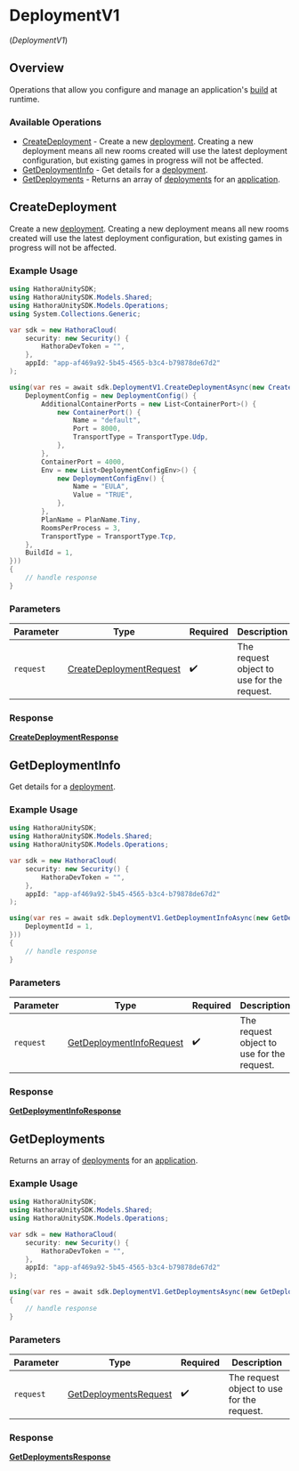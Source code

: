 # DeploymentV1
(*DeploymentV1*)

## Overview

Operations that allow you configure and manage an application's [build](https://hathora.dev/docs/concepts/hathora-entities#build) at runtime.

### Available Operations

* [CreateDeployment](#createdeployment) - Create a new [deployment](https://hathora.dev/docs/concepts/hathora-entities#deployment). Creating a new deployment means all new rooms created will use the latest deployment configuration, but existing games in progress will not be affected.
* [GetDeploymentInfo](#getdeploymentinfo) - Get details for a [deployment](https://hathora.dev/docs/concepts/hathora-entities#deployment).
* [GetDeployments](#getdeployments) - Returns an array of [deployments](https://hathora.dev/docs/concepts/hathora-entities#deployment) for an [application](https://hathora.dev/docs/concepts/hathora-entities#application).

## CreateDeployment

Create a new [deployment](https://hathora.dev/docs/concepts/hathora-entities#deployment). Creating a new deployment means all new rooms created will use the latest deployment configuration, but existing games in progress will not be affected.

### Example Usage

```csharp
using HathoraUnitySDK;
using HathoraUnitySDK.Models.Shared;
using HathoraUnitySDK.Models.Operations;
using System.Collections.Generic;

var sdk = new HathoraCloud(
    security: new Security() {
        HathoraDevToken = "",
    },
    appId: "app-af469a92-5b45-4565-b3c4-b79878de67d2"
);

using(var res = await sdk.DeploymentV1.CreateDeploymentAsync(new CreateDeploymentRequest() {
    DeploymentConfig = new DeploymentConfig() {
        AdditionalContainerPorts = new List<ContainerPort>() {
            new ContainerPort() {
                Name = "default",
                Port = 8000,
                TransportType = TransportType.Udp,
            },
        },
        ContainerPort = 4000,
        Env = new List<DeploymentConfigEnv>() {
            new DeploymentConfigEnv() {
                Name = "EULA",
                Value = "TRUE",
            },
        },
        PlanName = PlanName.Tiny,
        RoomsPerProcess = 3,
        TransportType = TransportType.Tcp,
    },
    BuildId = 1,
}))
{
    // handle response
}
```

### Parameters

| Parameter                                                                     | Type                                                                          | Required                                                                      | Description                                                                   |
| ----------------------------------------------------------------------------- | ----------------------------------------------------------------------------- | ----------------------------------------------------------------------------- | ----------------------------------------------------------------------------- |
| `request`                                                                     | [CreateDeploymentRequest](../../models/operations/CreateDeploymentRequest.md) | :heavy_check_mark:                                                            | The request object to use for the request.                                    |


### Response

**[CreateDeploymentResponse](../../models/operations/CreateDeploymentResponse.md)**


## GetDeploymentInfo

Get details for a [deployment](https://hathora.dev/docs/concepts/hathora-entities#deployment).

### Example Usage

```csharp
using HathoraUnitySDK;
using HathoraUnitySDK.Models.Shared;
using HathoraUnitySDK.Models.Operations;

var sdk = new HathoraCloud(
    security: new Security() {
        HathoraDevToken = "",
    },
    appId: "app-af469a92-5b45-4565-b3c4-b79878de67d2"
);

using(var res = await sdk.DeploymentV1.GetDeploymentInfoAsync(new GetDeploymentInfoRequest() {
    DeploymentId = 1,
}))
{
    // handle response
}
```

### Parameters

| Parameter                                                                       | Type                                                                            | Required                                                                        | Description                                                                     |
| ------------------------------------------------------------------------------- | ------------------------------------------------------------------------------- | ------------------------------------------------------------------------------- | ------------------------------------------------------------------------------- |
| `request`                                                                       | [GetDeploymentInfoRequest](../../models/operations/GetDeploymentInfoRequest.md) | :heavy_check_mark:                                                              | The request object to use for the request.                                      |


### Response

**[GetDeploymentInfoResponse](../../models/operations/GetDeploymentInfoResponse.md)**


## GetDeployments

Returns an array of [deployments](https://hathora.dev/docs/concepts/hathora-entities#deployment) for an [application](https://hathora.dev/docs/concepts/hathora-entities#application).

### Example Usage

```csharp
using HathoraUnitySDK;
using HathoraUnitySDK.Models.Shared;
using HathoraUnitySDK.Models.Operations;

var sdk = new HathoraCloud(
    security: new Security() {
        HathoraDevToken = "",
    },
    appId: "app-af469a92-5b45-4565-b3c4-b79878de67d2"
);

using(var res = await sdk.DeploymentV1.GetDeploymentsAsync(new GetDeploymentsRequest() {}))
{
    // handle response
}
```

### Parameters

| Parameter                                                                 | Type                                                                      | Required                                                                  | Description                                                               |
| ------------------------------------------------------------------------- | ------------------------------------------------------------------------- | ------------------------------------------------------------------------- | ------------------------------------------------------------------------- |
| `request`                                                                 | [GetDeploymentsRequest](../../models/operations/GetDeploymentsRequest.md) | :heavy_check_mark:                                                        | The request object to use for the request.                                |


### Response

**[GetDeploymentsResponse](../../models/operations/GetDeploymentsResponse.md)**

